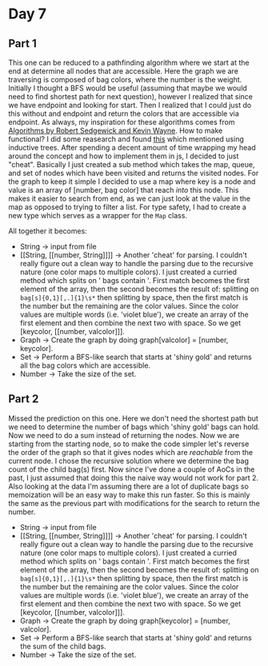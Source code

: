 # Day 7
## Part 1

This one can be reduced to a pathfinding algorithm where we start at the end at determine all nodes that are accessible. Here the graph we are traversing is composed of bag colors, where the number is the weight. 
Initially I thought a BFS would be useful (assuming that maybe we would need to find shortest path for next question), however I realized that since we have endpoint and looking for start. Then I realized that I could just do this without and endpoint and return the colors that are accessible via endpoint. 
As always, my inspiration for these algorithms comes from [Algorithms by Robert Sedgewick and Kevin Wayne](https://algs4.cs.princeton.edu/home/). 
How to make functional? I did some reasearch and found [this](https://stackoverflow.com/questions/21074766/traversing-a-graph-breadth-first-marking-visited-nodes-in-haskell) which mentioned using inductive trees. After spending a decent amount of time wrapping my head around the concept and how to implement them in js, I decided to just "cheat". 
Basically I just created a sub method which takes the map, queue, and set of nodes which have been visited and returns the visited nodes.
For the graph to keep it simple I decided to use a map where key is a node and value is an array of [number, bag color] that reach *into* this node. This makes it easier to search from end, as we can just look at the value in the map as opposed to trying to filter a list. For type safety, I had to create a new type which serves as a wrapper for the `Map` class.

All together it becomes:
* String -> input from file
* [[String, [[number, String]]]] -> Another 'cheat' for parsing. I couldn't really figure out a clean way to handle the parsing due to the recursive nature (one color maps to multiple colors). I just created a curried method which splits on ' bags contain '. First match becomes the first element of the array, then the second becomes the result of: splitting on ` bag[s]{0,1}[,.]{1}\s*` then splitting by space, then the first match is the number but the remaining are the color values. Since the color values are multiple words (i.e. 'violet blue'), we create an array of the first element and then combine the next two with space. So we get [keycolor, [[number, valcolor]]]. 
* Graph -> Create the graph by doing graph[valcolor] = [number, keycolor].
* Set<String> -> Perform a BFS-like search that starts at 'shiny gold' and returns all the bag colors which are accessible.
* Number -> Take the size of the set.

## Part 2

Missed the prediction on this one. Here we don't need the shortest path but we need to determine the number of bags which  'shiny gold' bags can hold. Now we need to do a sum instead of returning the nodes. Now we are starting from the starting node, so to make the code simpler let's reverse the order of the graph so that it gives nodes which are *reachable* from the current node. I chose the recursive solution where we determine the bag count of the child bag(s) first. Now since I've done a couple of AoCs in the past, I just assumed that doing this the naive way would not work for part 2.
Also looking at the data I'm assuming there are a lot of duplicate bags so memoization will be an easy way to make this run faster. So this is mainly the same as the previous part with modifications for the search to return the number.

* String -> input from file
* [[String, [[number, String]]]] -> Another 'cheat' for parsing. I couldn't really figure out a clean way to handle the parsing due to the recursive nature (one color maps to multiple colors). I just created a curried method which splits on ' bags contain '. First match becomes the first element of the array, then the second becomes the result of: splitting on ` bag[s]{0,1}[,.]{1}\s*` then splitting by space, then the first match is the number but the remaining are the color values. Since the color values are multiple words (i.e. 'violet blue'), we create an array of the first element and then combine the next two with space. So we get [keycolor, [[number, valcolor]]]. 
* Graph -> Create the graph by doing graph[keycolor] = [number, valcolor].
* Set<String> -> Perform a BFS-like search that starts at 'shiny gold' and returns the sum of the child bags.
* Number -> Take the size of the set.